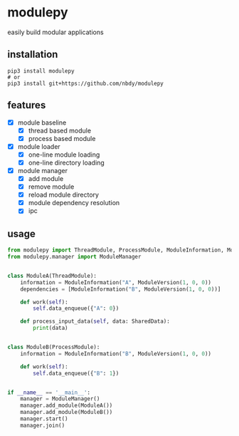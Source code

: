 # modulepy

easily build modular applications

## installation

```shell
pip3 install modulepy
# or
pip3 install git+https://github.com/nbdy/modulepy
```

## features

- [X] module baseline
  - [X] thread based module
  - [X] process based module
- [X] module loader
  - [X] one-line module loading
  - [X] one-line directory loading
- [X] module manager
  - [X] add module
  - [X] remove module
  - [X] reload module directory
  - [X] module dependency resolution
  - [X] ipc

## usage

```python
from modulepy import ThreadModule, ProcessModule, ModuleInformation, ModuleVersion, SharedData
from modulepy.manager import ModuleManager


class ModuleA(ThreadModule):
    information = ModuleInformation("A", ModuleVersion(1, 0, 0))
    dependencies = [ModuleInformation("B", ModuleVersion(1, 0, 0))]

    def work(self):
        self.data_enqueue({"A": 0})

    def process_input_data(self, data: SharedData):
        print(data)


class ModuleB(ProcessModule):
    information = ModuleInformation("B", ModuleVersion(1, 0, 0))

    def work(self):
        self.data_enqueue({"B": 1})


if __name__ == '__main__':
    manager = ModuleManager()
    manager.add_module(ModuleA())
    manager.add_module(ModuleB())
    manager.start()
    manager.join()

```
